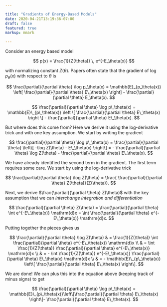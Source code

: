 ```yaml
---

title: "Gradients of Energy-Based Models"
date: 2020-04-21T13:19:36-07:00
draft: false
featured: true
markup: mmark

---
```


Consider an energy based model

$$
p(x) = \frac{1}{Z(\theta)} \, e^{-E_\theta(x)}
$$

with normalizing constant $Z(\theta)$. Papers often state that the gradient of $\log p_\theta(x)$ with respect to $\theta$ is 

$$
\frac{\partial}{\partial \theta} \log p_\theta(x) = \mathbb{E}_{p_\theta(x)} \left[ \frac{\partial}{\partial \theta} E\_\theta(x) \right] - \frac{\partial}{\partial \theta} E_\theta(x). 
$$

$$
\frac{\partial}{\partial \theta} \log p\_\theta(x) = \mathbb{E}\_{p\_\theta(x)} \left \[ \frac{\partial}{\partial \theta} E\_\theta(x) \right \] - \frac{\partial}{\partial \theta} E\_\theta(x). 
$$

But where does this come from? Here we derive it using the log-derivative trick and with one key assumption. We start by writing the gradient

$$
\frac{\partial}{\partial \theta} \log p\_\theta(x) = \frac{\partial}{\partial \theta} \left\[ -\log Z(\theta) - E\_\theta(x) \right\] = - \frac{\partial}{\partial \theta} \log Z(\theta) - \frac{\partial}{\partial \theta} E\_\theta(x).
$$

We have already identified the second term in the gradient. The first term requires some care. We start by using the log-derivative trick

$$
\frac{\partial}{\partial \theta} \log Z(\theta) = \frac{ \frac{\partial}{\partial \theta} Z(\theta)}{Z(\theta)}.
$$

Next, we derive $\frac{\partial}{\partial \theta} Z(\theta)$ with the key assumption that we can *interchange integration and differentiation* 

$$
\frac{\partial}{\partial \theta} Z(\theta) = \frac{\partial}{\partial \theta} \int e^{-E\_\theta(x)} \mathrm{d}x = \int \frac{\partial}{\partial \theta} e^{-E\_\theta(x)} \mathrm{d}x.
$$ 

Putting together the pieces gives us

$$
\frac{\partial}{\partial \theta} \log Z(\theta) & = \frac{1}{Z(\theta)} \int \frac{\partial}{\partial \theta} e^{-E\_\theta(x)} \mathrm{d}x
\\ 
& = \int  \frac{1}{Z(\theta)} \frac{\partial}{\partial \theta} e^{-E\_\theta(x)} \mathrm{d}x \\
& = - \int  \frac{1}{Z(\theta)} e^{-E\_\theta(x)}  \frac{\partial}{\partial \theta} E\_\theta(x)  \mathrm{d}x \\
& = - \mathbb{E}\_{p\_\theta(x)} \left\[  \frac{\partial}{\partial \theta} E\_\theta(x) \right\].
$$

We are done! We can plus this into the equation above (keeping track of minus signs) to get

$$
\frac{\partial}{\partial \theta} \log p\_\theta(x) = \mathbb{E}\_{p\_\theta(x)}\left\[\frac{\partial}{\partial \theta} E\_\theta(x) \right\]- \frac{\partial}{\partial \theta} E\_\theta(x).
$$
